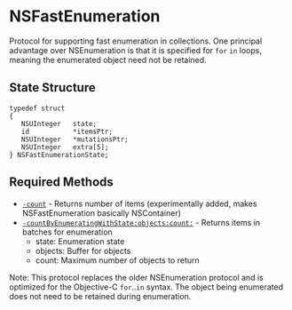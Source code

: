 # NSFastEnumeration

Protocol for supporting fast enumeration in collections. One principal advantage over NSEnumeration is that it is specified for `for` `in` loops, meaning the enumerated object need not be retained.

## State Structure
```objc
typedef struct
{
   NSUInteger   state;
   id           *itemsPtr;
   NSUInteger   *mutationsPtr;
   NSUInteger   extra[5];
} NSFastEnumerationState;
```

## Required Methods

- [`-count`](https://www.perplexity.ai/search?q=Please+create+some+detailed+API+documentation+for+the+method+count+of+NSFastEnumeration+of+the+MulleObjC+project+https://github.com/mulle-objc/MulleObjC.+You+will+find+source+code+probably+at+https://raw.githubusercontent.com/mulle-objc/MulleObjC/refs/heads/master/src/protocol/NSFastEnumeration.h) - Returns number of items (experimentally added, makes NSFastEnumeration basically NSContainer)
- [`-countByEnumeratingWithState:objects:count:`](https://www.perplexity.ai/search?q=Please+create+some+detailed+API+documentation+for+the+method+countByEnumeratingWithState:objects:count+of+NSFastEnumeration+of+the+MulleObjC+project+https://github.com/mulle-objc/MulleObjC.+You+will+find+source+code+probably+at+https://raw.githubusercontent.com/mulle-objc/MulleObjC/refs/heads/master/src/protocol/NSFastEnumeration.h) - Returns items in batches for enumeration
  - state: Enumeration state
  - objects: Buffer for objects
  - count: Maximum number of objects to return

Note: This protocol replaces the older NSEnumeration protocol and is optimized for the Objective-C `for`..`in` syntax. The object being enumerated does not need to be retained during enumeration.
